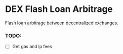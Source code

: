 # DEX Flash Loan Arbitrage
Flash loan arbitrage between decentralized exchanges.

### TODO:
- [ ] Get gas and lp fees
